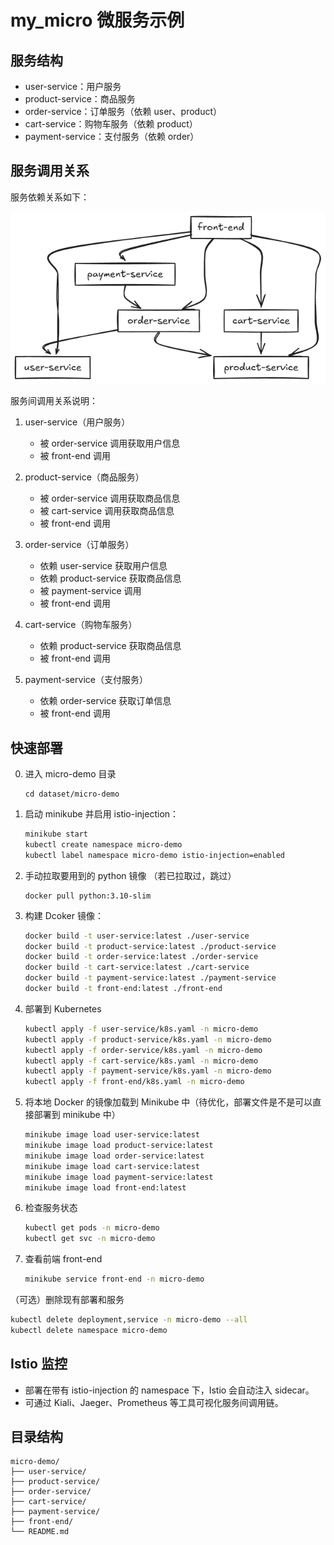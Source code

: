 # my_micro 微服务示例

## 服务结构

- user-service：用户服务
- product-service：商品服务
- order-service：订单服务（依赖 user、product）
- cart-service：购物车服务（依赖 product）
- payment-service：支付服务（依赖 order）

## 服务调用关系



服务依赖关系如下：

![服务调用关系图](service_relationship.png)

服务间调用关系说明：

1. user-service（用户服务）
   - 被 order-service 调用获取用户信息
   - 被 front-end 调用

2. product-service（商品服务）
   - 被 order-service 调用获取商品信息
   - 被 cart-service 调用获取商品信息
   - 被 front-end 调用

3. order-service（订单服务）
   - 依赖 user-service 获取用户信息
   - 依赖 product-service 获取商品信息
   - 被 payment-service 调用
   - 被 front-end 调用

4. cart-service（购物车服务）
   - 依赖 product-service 获取商品信息
   - 被 front-end 调用

5. payment-service（支付服务）
   - 依赖 order-service 获取订单信息
   - 被 front-end 调用

## 快速部署
0. 进入 micro-demo 目录
   ```
   cd dataset/micro-demo
   ```
1. 启动 minikube 并启用 istio-injection：
   ```bash
   minikube start
   kubectl create namespace micro-demo
   kubectl label namespace micro-demo istio-injection=enabled
   ```
2. 手动拉取要用到的 python 镜像 （若已拉取过，跳过）
   ```
   docker pull python:3.10-slim
   ```
3. 构建 Dcoker 镜像：
   ```bash
   docker build -t user-service:latest ./user-service
   docker build -t product-service:latest ./product-service
   docker build -t order-service:latest ./order-service
   docker build -t cart-service:latest ./cart-service
   docker build -t payment-service:latest ./payment-service
   docker build -t front-end:latest ./front-end
   ```
4. 部署到 Kubernetes
   ```bash
   kubectl apply -f user-service/k8s.yaml -n micro-demo
   kubectl apply -f product-service/k8s.yaml -n micro-demo
   kubectl apply -f order-service/k8s.yaml -n micro-demo
   kubectl apply -f cart-service/k8s.yaml -n micro-demo
   kubectl apply -f payment-service/k8s.yaml -n micro-demo
   kubectl apply -f front-end/k8s.yaml -n micro-demo
   ```
5. 将本地 Docker 的镜像加载到 Minikube 中（待优化，部署文件是不是可以直接部署到 minikube 中）
   ```bash
   minikube image load user-service:latest
   minikube image load product-service:latest
   minikube image load order-service:latest
   minikube image load cart-service:latest
   minikube image load payment-service:latest
   minikube image load front-end:latest
   ```
6. 检查服务状态
   ```bash
   kubectl get pods -n micro-demo
   kubectl get svc -n micro-demo
   ```
7. 查看前端 front-end
   ```bash
   minikube service front-end -n micro-demo
   ```
（可选）删除现有部署和服务
   ```bash
   kubectl delete deployment,service -n micro-demo --all
   kubectl delete namespace micro-demo
   ```

## Istio 监控

- 部署在带有 istio-injection 的 namespace 下，Istio 会自动注入 sidecar。
- 可通过 Kiali、Jaeger、Prometheus 等工具可视化服务间调用链。

## 目录结构

```
micro-demo/
├── user-service/
├── product-service/
├── order-service/
├── cart-service/
├── payment-service/
├── front-end/
└── README.md
``` 
